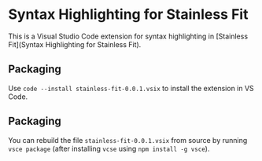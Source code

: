 # Syntax Highlighting for Stainless Fit

This is a Visual Studio Code extension for syntax highlighting in [Stainless Fit](Syntax Highlighting for Stainless Fit).

## Packaging

Use `code --install stainless-fit-0.0.1.vsix` to install the extension in VS Code.

## Packaging

You can rebuild the file `stainless-fit-0.0.1.vsix` from source by running
`vsce package` (after installing `vcse` using `npm install -g vsce`).
